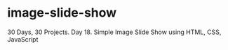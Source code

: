 # image-slide-show
30 Days, 30 Projects. Day 18. Simple Image Slide Show using HTML, CSS, JavaScript

